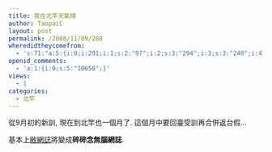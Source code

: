 ```yaml
---
title: 我在北竿天氣晴
author: TaopaiC
layout: post
permalink: /2008/11/09/288
wheredidtheycomefrom:
  - 's:71:"a:5:{i:0;i:291;i:1;s:2:"97";i:2;s:3:"294";i:3;s:3:"240";i:4;s:3:"153";}";'
openid_comments:
  - 'a:1:{i:0;s:5:"10658";}'
views:
  - 1
categories:
  - 北竿
---
```

從9月初的新訓, 現在到北竿也一個月了. 這個月中要回臺受訓再合併返台假&#8230;

基本上[敝網誌][1]將變成**碎碎念無腦網誌**.

 [1]: http://pctao.org